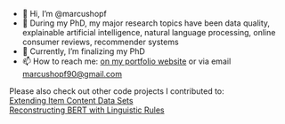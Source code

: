 - 👋 Hi, I’m @marcushopf
- 👀 During my PhD, my major research topics have been data quality, explainable artificial intelligence, natural language processing, online consumer reviews, recommender systems
- 🌱 Currently, I’m finalizing my PhD
- 📫 How to reach me: <a href="http://marcushopf.weebly.com">on my portfolio website</a> or via email marcushopf90@gmail.com

Please also check out other code projects I contributed to:<br>
<a href="https://github.com/ProcedureCompleteness/ExtendingItemContentDataSets">Extending Item Content Data Sets</a><br>
<a href="https://github.com/BertRules/Reconstructing_BERT_with_linguistic_rules">Reconstructing BERT with Linguistic Rules</a><br>
